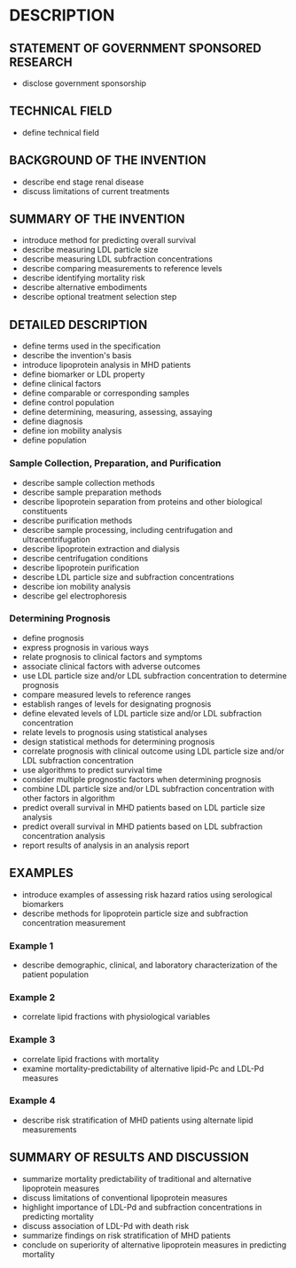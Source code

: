 # DESCRIPTION

## STATEMENT OF GOVERNMENT SPONSORED RESEARCH

- disclose government sponsorship

## TECHNICAL FIELD

- define technical field

## BACKGROUND OF THE INVENTION

- describe end stage renal disease
- discuss limitations of current treatments

## SUMMARY OF THE INVENTION

- introduce method for predicting overall survival
- describe measuring LDL particle size
- describe measuring LDL subfraction concentrations
- describe comparing measurements to reference levels
- describe identifying mortality risk
- describe alternative embodiments
- describe optional treatment selection step

## DETAILED DESCRIPTION

- define terms used in the specification
- describe the invention's basis
- introduce lipoprotein analysis in MHD patients
- define biomarker or LDL property
- define clinical factors
- define comparable or corresponding samples
- define control population
- define determining, measuring, assessing, assaying
- define diagnosis
- define ion mobility analysis
- define population

### Sample Collection, Preparation, and Purification

- describe sample collection methods
- describe sample preparation methods
- describe lipoprotein separation from proteins and other biological constituents
- describe purification methods
- describe sample processing, including centrifugation and ultracentrifugation
- describe lipoprotein extraction and dialysis
- describe centrifugation conditions
- describe lipoprotein purification
- describe LDL particle size and subfraction concentrations
- describe ion mobility analysis
- describe gel electrophoresis

### Determining Prognosis

- define prognosis
- express prognosis in various ways
- relate prognosis to clinical factors and symptoms
- associate clinical factors with adverse outcomes
- use LDL particle size and/or LDL subfraction concentration to determine prognosis
- compare measured levels to reference ranges
- establish ranges of levels for designating prognosis
- define elevated levels of LDL particle size and/or LDL subfraction concentration
- relate levels to prognosis using statistical analyses
- design statistical methods for determining prognosis
- correlate prognosis with clinical outcome using LDL particle size and/or LDL subfraction concentration
- use algorithms to predict survival time
- consider multiple prognostic factors when determining prognosis
- combine LDL particle size and/or LDL subfraction concentration with other factors in algorithm
- predict overall survival in MHD patients based on LDL particle size analysis
- predict overall survival in MHD patients based on LDL subfraction concentration analysis
- report results of analysis in an analysis report

## EXAMPLES

- introduce examples of assessing risk hazard ratios using serological biomarkers
- describe methods for lipoprotein particle size and subfraction concentration measurement

### Example 1

- describe demographic, clinical, and laboratory characterization of the patient population

### Example 2

- correlate lipid fractions with physiological variables

### Example 3

- correlate lipid fractions with mortality
- examine mortality-predictability of alternative lipid-Pc and LDL-Pd measures

### Example 4

- describe risk stratification of MHD patients using alternate lipid measurements

## SUMMARY OF RESULTS AND DISCUSSION

- summarize mortality predictability of traditional and alternative lipoprotein measures
- discuss limitations of conventional lipoprotein measures
- highlight importance of LDL-Pd and subfraction concentrations in predicting mortality
- discuss association of LDL-Pd with death risk
- summarize findings on risk stratification of MHD patients
- conclude on superiority of alternative lipoprotein measures in predicting mortality

